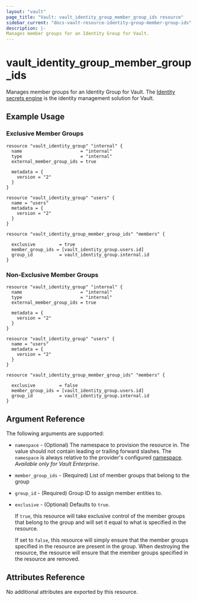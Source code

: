 ```yaml
---
layout: "vault"
page_title: "Vault: vault_identity_group_member_group_ids resource"
sidebar_current: "docs-vault-resource-identity-group-member-group-ids"
description: |-
Manages member groups for an Identity Group for Vault.
---
```


# vault\_identity\_group\_member\_group\_ids

Manages member groups for an Identity Group for Vault. The [Identity secrets engine](https://www.vaultproject.io/docs/secrets/identity/index.html) is the identity management solution for Vault.

## Example Usage

### Exclusive Member Groups

```hcl
resource "vault_identity_group" "internal" {
  name                      = "internal"
  type                      = "internal"
  external_member_group_ids = true

  metadata = {
    version = "2"
  }
}

resource "vault_identity_group" "users" {
  name = "users"
  metadata = {
    version = "2"
  }
}

resource "vault_identity_group_member_group_ids" "members" {

  exclusive         = true
  member_group_ids = [vault_identity_group.users.id]
  group_id          = vault_identity_group.internal.id
}
```

### Non-Exclusive Member Groups

```hcl
resource "vault_identity_group" "internal" {
  name                      = "internal"
  type                      = "internal"
  external_member_group_ids = true

  metadata = {
    version = "2"
  }
}

resource "vault_identity_group" "users" {
  name = "users"
  metadata = {
    version = "2"
  }
}

resource "vault_identity_group_member_group_ids" "members" {

  exclusive         = false
  member_group_ids = [vault_identity_group.users.id]
  group_id          = vault_identity_group.internal.id
}
```

## Argument Reference

The following arguments are supported:

* `namespace` - (Optional) The namespace to provision the resource in.
  The value should not contain leading or trailing forward slashes.
  The `namespace` is always relative to the provider's configured [namespace](/docs/providers/vault#namespace).
  *Available only for Vault Enterprise*.

* `member_group_ids` - (Required) List of member groups that belong to the group

* `group_id` - (Required) Group ID to assign member entities to.

* `exclusive` - (Optional) Defaults to `true`.

  If `true`, this resource will take exclusive control of the member groups that belong to the group and will set
  it equal to what is specified in the resource.

  If set to `false`, this resource will simply ensure that the member groups specified in the resource are present 
  in the group. When destroying the resource, the resource will ensure that the member groups specified in the resource
  are removed.

## Attributes Reference

No additional attributes are exported by this resource.